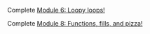 Complete [Module 6: Loopy loops!](https://groklearning.com/learn/python-for-beginners/6/0/)

Complete [Module 8: Functions, fills, and pizza!](https://groklearning.com/learn/python-for-beginners/8/0/)
